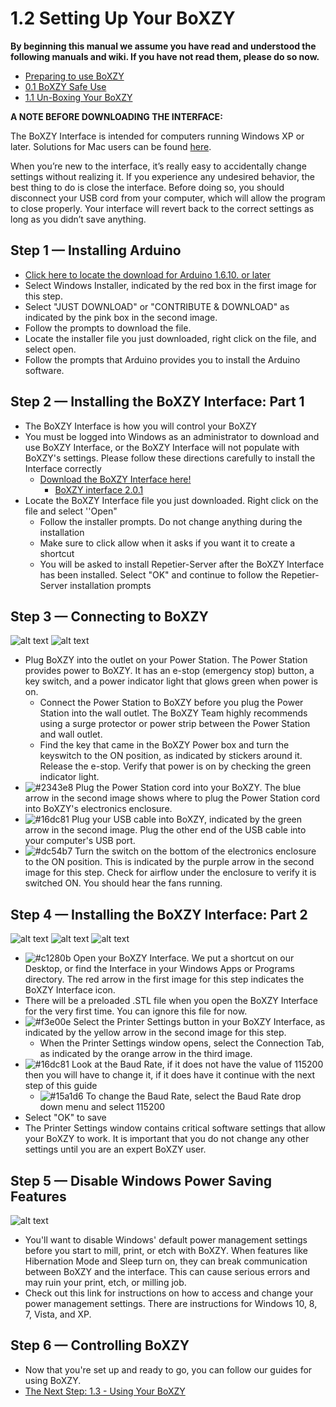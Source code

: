 # 1.2 Setting Up Your BoXZY

**By beginning this manual we assume you have read and understood the following manuals and wiki. If you have not read them, please do so now.**

 * [Preparing to use BoXZY](Preparing_to_use_BoXZY.md)
 * [0.1 BoXZY Safe Use](01_Boxzy_safe_use.md)
 * [1.1 Un-Boxing Your BoXZY](11_Un_boxing_your_Bozxy.md)

**A NOTE BEFORE DOWNLOADING THE INTERFACE:**

The BoXZY Interface is intended for computers running Windows XP or later. Solutions for Mac users can be found [here](Boxzy_for_mac.md).

When you’re new to the interface, it’s really easy to accidentally change settings without realizing it. If you experience any undesired behavior, the best thing to do is close the interface. Before doing so, you should disconnect your USB cord from your computer, which will allow the program to close properly. Your interface will revert back to the correct settings as long as you didn’t save anything.

## Step 1 — Installing Arduino

 * [Click here to locate the download for Arduino 1.6.10. or later](https://www.arduino.cc/en/Main/Software)
 * Select Windows Installer, indicated by the red box in the first image for this step.
 * Select "JUST DOWNLOAD" or "CONTRIBUTE & DOWNLOAD" as indicated by the pink box in the second image.
 * Follow the prompts to download the file.
 * Locate the installer file you just downloaded, right click on the file, and select open.
 * Follow the prompts that Arduino provides you to install the Arduino software.

## Step 2 — Installing the BoXZY Interface: Part 1

 * The BoXZY Interface is how you will control your BoXZY
 * You must be logged into Windows as an administrator to download and use BoXZY Interface, or the BoXZY Interface will not populate with BoXZY's settings. Please follow these directions carefully to install the Interface correctly
   * [Download the BoXZY Interface here!](https://drive.google.com/file/d/0B0gOyqLrz4L-TG14T2d5REdyUmc/view?usp=sharing)
      * [BoXZY interface 2.0.1](https://drive.google.com/file/d/0B0gOyqLrz4L-ZEcxQ2E2dnVsTlU/view?mc_cid=ac5bc3194c&mc_eid=5116e89b37)
 * Locate the BoXZY Interface file you just downloaded. Right click on the file and select ''Open"
   * Follow the installer prompts. Do not change anything during the installation
   * Make sure to click allow when it asks if you want it to create a shortcut
   * You will be asked to install Repetier-Server after the BoXZY Interface has been installed. Select "OK" and continue to follow the Repetier-Server installation prompts

## Step 3 — Connecting to BoXZY

![alt text](images/Setting_up_part3-1.jpg "Setting up part 3-1")
![alt text](images/Setting_up_part3-2.jpg "Setting up part 3-2")

 * Plug BoXZY into the outlet on your Power Station. The Power Station provides power to BoXZY. It has an e-stop (emergency stop) button, a key switch, and a power indicator light that glows green when power is on.
   * Connect the Power Station to BoXZY before you plug the Power Station into the wall outlet. The BoXZY Team highly recommends using a surge protector or power strip between the Power Station and wall outlet.
   * Find the key that came in the BoXZY Power box and turn the keyswitch to the ON position, as indicated by stickers around it. Release the e-stop. Verify that power is on by checking the green indicator light.
 * ![#2343e8](https://via.placeholder.com/15/2343e8/000000?text=+) Plug the Power Station cord into your BoXZY. The blue arrow in the second image shows where to plug the Power Station cord into BoXZY's electronics enclosure.
 * ![#16dc81](https://via.placeholder.com/15/16dc81/000000?text=+) Plug your USB cable into BoXZY, indicated by the green arrow in the second image. Plug the other end of the USB cable into your computer's USB port.
 * ![#dc54b7](https://via.placeholder.com/15/dc54b7/000000?text=+) Turn the switch on the bottom of the electronics enclosure to the ON position. This is indicated by the purple arrow in the second image for this step. Check for airflow under the enclosure to verify it is switched ON. You should hear the fans running.

## Step 4 — Installing the BoXZY Interface: Part 2

![alt text](images/Setting_up_part4-1.jpg "Setting up part 4-1")
![alt text](images/Setting_up_part4-2.jpg "Setting up part 4-2")
![alt text](images/Setting_up_part4-3.jpg "Setting up part 4-3")

 * ![#c1280b](https://via.placeholder.com/15/c1280b/000000?text=+) Open your BoXZY Interface. We put a shortcut on our Desktop, or find the Interface in your Windows Apps or Programs directory. The red arrow in the first image for this step indicates the BoXZY Interface icon.
 * There will be a preloaded .STL file when you open the BoXZY Interface for the very first time. You can ignore this file for now.
 * ![#f3e00e](https://via.placeholder.com/15/f3e00e/000000?text=+) Select the Printer Settings button in your BoXZY Interface, as indicated by the yellow arrow in the second image for this step.
   * When the Printer Settings window opens, select the Connection Tab, as indicated by the orange arrow in the third image.
 * ![#16dc81](https://via.placeholder.com/15/16dc81/000000?text=+) Look at the Baud Rate, if it does not have the value of 115200 then you will have to change it, if it does have it continue with the next step of this guide
   * ![#15a1d6](https://via.placeholder.com/15/15a1d6/000000?text=+) To change the Baud Rate, select the Baud Rate drop down menu and select 115200
 * Select "OK" to save
 * The Printer Settings window contains critical software settings that allow your BoXZY to work. It is important that you do not change any other settings until you are an expert BoXZY user.

## Step 5 — Disable Windows Power Saving Features

![alt text](images/Setting_up_part5.jpg "Setting up part 5")

 * You'll want to disable Windows' default power management settings before you start to mill, print, or etch with BoXZY. When features like Hibernation Mode and Sleep turn on, they can break communication between BoXZY and the interface. This can cause serious errors and may ruin your print, etch, or milling job.
 * Check out this link for instructions on how to access and change your power management settings. There are instructions for Windows 10, 8, 7, Vista, and XP.

## Step 6 — Controlling BoXZY

 * Now that you're set up and ready to go, you can follow our guides for using BoXZY.
 * [The Next Step: 1.3 - Using Your BoXZY](13_using_your_Boxzy.md)
